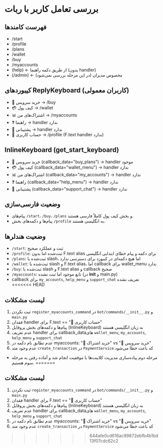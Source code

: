 # بررسی تعامل کاربر با ربات

## فهرست کامندها
- /start
- /profile
- /plans
- /wallet
- /buy
- /myaccounts
- (help) ← از طریق دکمه راهنما (بدون handler)
- (/admin) ← مخصوص مدیران (در این مرحله بررسی نمی‌شود)

## کیبوردهای ReplyKeyboard (کاربران معمولی)
- 🛒 خرید سرویس → /buy
- 💳 کیف پول → /wallet
- 📊 اشتراک‌های من → /myaccounts
- ❓ راهنما → handler ندارد
- 💬 پشتیبانی → handler ندارد
- 👤 حساب کاربری → /profile (F.text handler ندارد)

## InlineKeyboard (get_start_keyboard)
- 🛒 خرید سرویس (callback_data="buy_plans") → handler موجود
- 💳 کیف پول (callback_data="wallet_menu") → handler ندارد
- 📊 اشتراک‌های من (callback_data="my_accounts") → handler ندارد
- ❓ راهنما (callback_data="help_menu") → handler ندارد
- 💬 پشتیبانی (callback_data="support_chat") → handler ندارد

## وضعیت فارسی‌سازی
- پیام‌های `/start`، `/buy`، `/plans` و بخش کیف پول کاملاً فارسی هستند.
- پیام‌ها و دکمه‌های بخش `/profile` به انگلیسی هستند.

## وضعیت هندلرها
- `/start`: ثبت و عملکرد صحیح
- `/profile`: ثبت‌شده اما بدون F.text alias برای دکمه و پیام خطای ابتدایی انگلیسی
- `/plans`: ثبت‌شده با slash، اما هیچ دکمه‌ای در کیبورد برای دسترسی ندارد
- `/wallet`: ثبت‌شده با slash و F.text alias، اما callback برای wallet_menu ندارد
- `/buy`: ثبت‌شده با slash و F.text alias و callback صحیح
- `/myaccounts`: تابع موجود اما ثبت نشده (در __init__ و main.py)
- callback برای `my_accounts`, `help_menu` و `support_chat` تعریف نشده
<<<<<<< HEAD

## لیست مشکلات
1. ثبت نکردن `register_myaccounts_command` در `bot/commands/__init__.py` و `main.py`
2. فقدان handler برای F.text == "👤 حساب کاربری"
3. پیام‌ها و دکمه‌های بخش پروفایل (InlineKeyboard) به زبان انگلیسی هستند
4. عدم تعریف handler برای callback_dataهای `wallet_menu`, `my_accounts`, `help_menu` و `support_chat`
5. عدم تطابق نام دکمه در myaccounts: "🛒 خرید اشتراک" vs "🛒 خرید سرویس"
6. عدم وجود متد `create_transaction` در `PaymentService` که باعث خطا می‌شود

- مرحله دوم پیاده‌سازی مدیریت کلاینت‌ها با موفقیت انجام شد و آماده رفتن به مرحله سوم هستیم.
=======

## لیست مشکلات
1. ثبت نکردن `register_myaccounts_command` در `bot/commands/__init__.py` و `main.py`
2. فقدان handler برای F.text == "👤 حساب کاربری"
3. پیام‌ها و دکمه‌های بخش پروفایل (InlineKeyboard) به زبان انگلیسی هستند
4. عدم تعریف handler برای callback_dataهای `wallet_menu`, `my_accounts`, `help_menu` و `support_chat`
5. عدم تطابق نام دکمه در myaccounts: "🛒 خرید اشتراک" vs "🛒 خرید سرویس"
6. عدم وجود متد `create_transaction` در `PaymentService` که باعث خطا می‌شود
>>>>>>> 644afe0cd616ac99872ebfb4b1bd13f07cdc62c2
